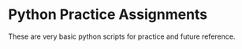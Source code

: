 # Python Practice Assignments
 
These are very basic python scripts for practice and future reference.
